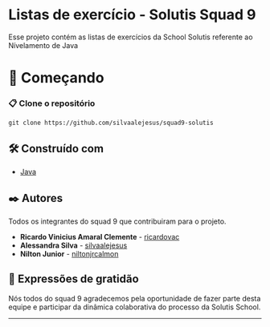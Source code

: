 # Listas de exercício - Solutis Squad 9

Esse projeto contém as listas de exercícios da School Solutis referente ao Nívelamento de Java

# 🚀 Começando

### 📋 Clone o repositório

```
git clone https://github.com/silvaalejesus/squad9-solutis
```

## 🛠️ Construído com

- [Java](https://www.oracle.com/java/technologies/javase/jdk20-archive-downloads.html)

## ✒️ Autores

Todos os integrantes do squad 9 que contribuiram para o projeto.

- **Ricardo Vinicius Amaral Clemente** - [ricardovac](https://github.com/ricardovac)
- **Alessandra Silva** - [silvaalejesus](https://github.com/silvaalejesus)
- **Nilton Junior** - [niltonjrcalmon](https://github.com/niltonjrcalmon)

## 🎁 Expressões de gratidão

Nós todos do squad 9 agradecemos pela oportunidade de fazer parte desta equipe e participar da dinâmica colaborativa do processo da Solutis School.

---
